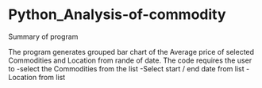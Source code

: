 # Python_Analysis-of-commodity

Summary of program

The program generates grouped bar chart of the Average price of selected Commodities and Location from rande of date.
The code requires the user to 
-select the Commodities from the list
-Select start / end date from list
-Location from list
